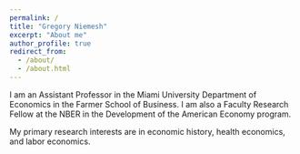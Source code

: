 ```yaml
---
permalink: /
title: "Gregory Niemesh"
excerpt: "About me"
author_profile: true
redirect_from: 
  - /about/
  - /about.html
---
```


I am an Assistant Professor in the Miami University Department of Economics in the Farmer School of Business. I am also a Faculty Research Fellow at the NBER in the Development of the American Economy program.

My primary research interests are in economic history, health economics, and labor economics.
